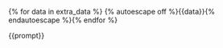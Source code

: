 {% for data in extra_data %}
{% autoescape off %}{{data}}{% endautoescape %}{% endfor %}

{{prompt}}
